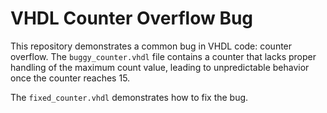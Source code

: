 # VHDL Counter Overflow Bug

This repository demonstrates a common bug in VHDL code: counter overflow.  The `buggy_counter.vhdl` file contains a counter that lacks proper handling of the maximum count value, leading to unpredictable behavior once the counter reaches 15.

The `fixed_counter.vhdl` demonstrates how to fix the bug.